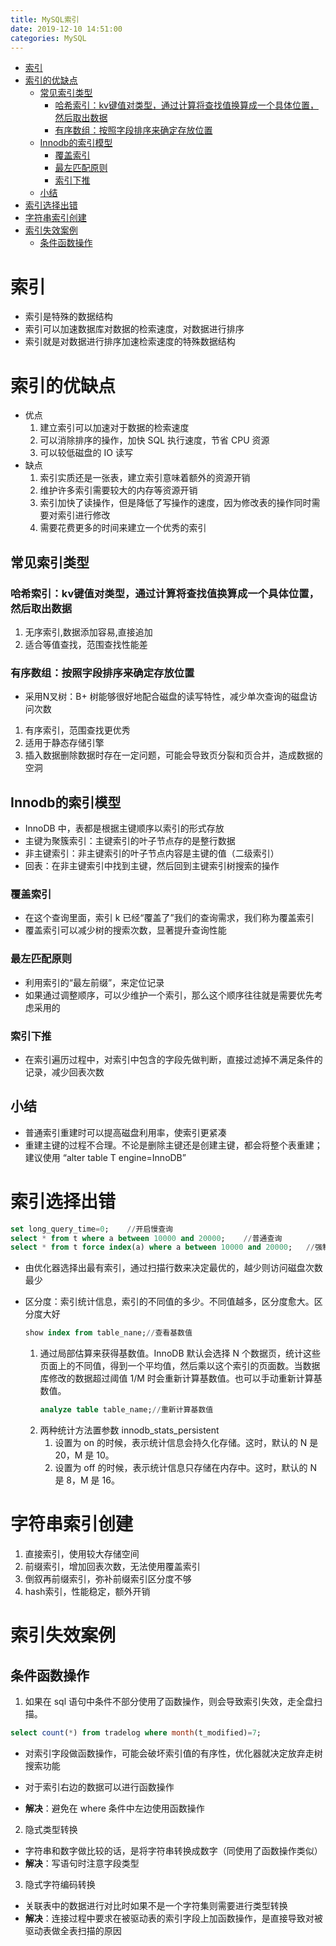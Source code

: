 ```yaml
---
title: MySQL索引
date: 2019-12-10 14:51:00
categories: MySQL
---
```

<!-- TOC START min:1 max:3 link:true asterisk:false update:true -->
- [索引](#索引)
- [索引的优缺点](#索引的优缺点)
  - [常见索引类型](#常见索引类型)
    - [哈希索引：kv键值对类型，通过计算将查找值换算成一个具体位置，然后取出数据](#哈希索引kv键值对类型通过计算将查找值换算成一个具体位置然后取出数据)
    - [有序数组：按照字段排序来确定存放位置](#有序数组按照字段排序来确定存放位置)
  - [Innodb的索引模型](#innodb的索引模型)
    - [覆盖索引](#覆盖索引)
    - [最左匹配原则](#最左匹配原则)
    - [索引下推](#索引下推)
  - [小结](#小结)
- [索引选择出错](#索引选择出错)
- [字符串索引创建](#字符串索引创建)
- [索引失效案例](#索引失效案例)
  - [条件函数操作](#条件函数操作)
<!-- TOC END -->
<!--more-->

# 索引
- 索引是特殊的数据结构
- 索引可以加速数据库对数据的检索速度，对数据进行排序
- 索引就是对数据进行排序加速检索速度的特殊数据结构

# 索引的优缺点
- 优点
  1. 建立索引可以加速对于数据的检索速度
  2. 可以消除排序的操作，加快 SQL 执行速度，节省 CPU 资源
  3. 可以较低磁盘的 IO 读写
- 缺点
  1. 索引实质还是一张表，建立索引意味着额外的资源开销
  2. 维护许多索引需要较大的内存等资源开销
  3. 索引加快了读操作，但是降低了写操作的速度，因为修改表的操作同时需要对索引进行修改
  4. 需要花费更多的时间来建立一个优秀的索引

## 常见索引类型

### 哈希索引：kv键值对类型，通过计算将查找值换算成一个具体位置，然后取出数据
1. 无序索引,数据添加容易,直接追加
2. 适合等值查找，范围查找性能差
### 有序数组：按照字段排序来确定存放位置
- 采用N叉树：B+ 树能够很好地配合磁盘的读写特性，减少单次查询的磁盘访问次数
1. 有序索引，范围查找更优秀
2. 适用于静态存储引擎
3. 插入数据删除数据时存在一定问题，可能会导致页分裂和页合并，造成数据的空洞

## Innodb的索引模型
- InnoDB 中，表都是根据主键顺序以索引的形式存放
- 主键为聚簇索引：主键索引的叶子节点存的是整行数据
- 非主键索引：非主键索引的叶子节点内容是主键的值（二级索引）
- 回表：在非主键索引中找到主键，然后回到主键索引树搜索的操作

### 覆盖索引
- 在这个查询里面，索引 k 已经“覆盖了”我们的查询需求，我们称为覆盖索引
- 覆盖索引可以减少树的搜索次数，显著提升查询性能

### 最左匹配原则
- 利用索引的“最左前缀”，来定位记录
- 如果通过调整顺序，可以少维护一个索引，那么这个顺序往往就是需要优先考虑采用的

### 索引下推
- 在索引遍历过程中，对索引中包含的字段先做判断，直接过滤掉不满足条件的记录，减少回表次数

## 小结
- 普通索引重建时可以提高磁盘利用率，使索引更紧凑
- 重建主键的过程不合理。不论是删除主键还是创建主键，都会将整个表重建；建议使用 “alter table T engine=InnoDB”

# 索引选择出错

```sql
set long_query_time=0;    //开启慢查询
select * from t where a between 10000 and 20000;    //普通查询
select * from t force index(a) where a between 10000 and 20000;   //强制索引查询
```

- 由优化器选择出最有索引，通过扫描行数来决定最优的，越少则访问磁盘次数最少

- 区分度：索引统计信息，索引的不同值的多少。不同值越多，区分度愈大。区分度大好

  ```sql
  show index from table_nane;//查看基数值
  ```

  1.  通过局部估算来获得基数值。InnoDB 默认会选择 N 个数据页，统计这些页面上的不同值，得到一个平均值，然后乘以这个索引的页面数。当数据库修改的数据超过阈值 1/M 时会重新计算基数值。也可以手动重新计算基数值。
      ```sql
      analyze table table_name;//重新计算基数值
      ```
  2.  两种统计方法置参数 innodb_stats_persistent
      1.  设置为 on 的时候，表示统计信息会持久化存储。这时，默认的 N 是 20，M 是 10。
      2.  设置为 off 的时候，表示统计信息只存储在内存中。这时，默认的 N 是 8，M 是 16。

# 字符串索引创建
1.  直接索引，使用较大存储空间
2.  前缀索引，增加回表次数，无法使用覆盖索引
3.  倒叙再前缀索引，弥补前缀索引区分度不够
4.  hash索引，性能稳定，额外开销

# 索引失效案例

## 条件函数操作

1.   如果在 sql 语句中条件不部分使用了函数操作，则会导致索引失效，走全盘扫描。
  ```sql
  select count(*) from tradelog where month(t_modified)=7;
  ```

  - 对索引字段做函数操作，可能会破坏索引值的有序性，优化器就决定放弃走树搜索功能
  -   对于索引右边的数据可以进行函数操作

  - **解决**：避免在 where 条件中左边使用函数操作

2.  隐式类型转换
  - 字符串和数字做比较的话，是将字符串转换成数字（同使用了函数操作类似）
  - **解决**：写语句时注意字段类型

3.  隐式字符编码转换
  - 关联表中的数据进行对比时如果不是一个字符集则需要进行类型转换
  - **解决**：连接过程中要求在被驱动表的索引字段上加函数操作，是直接导致对被驱动表做全表扫描的原因
